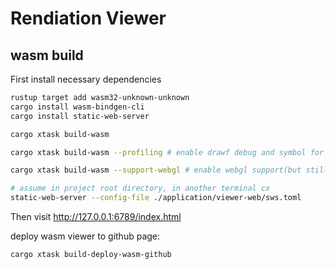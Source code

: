 # Rendiation Viewer

## wasm build

First install necessary dependencies

```bash
rustup target add wasm32-unknown-unknown
cargo install wasm-bindgen-cli
cargo install static-web-server
```

```bash
cargo xtask build-wasm

cargo xtask build-wasm --profiling # enable drawf debug and symbol for profiling

cargo xtask build-wasm --support-webgl # enable webgl support(but still prefers webgpu by default)

# assume in project root directory, in another terminal cx
static-web-server --config-file ./application/viewer-web/sws.toml
```

Then visit <http://127.0.0.1:6789/index.html>

deploy wasm viewer to github page:

```bash
cargo xtask build-deploy-wasm-github
```
